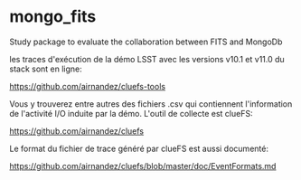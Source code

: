 # mongo_fits

Study package to evaluate the collaboration between FITS and MongoDb

les traces d'exécution de la démo LSST avec les versions v10.1 et v11.0 du stack sont en ligne:

  https://github.com/airnandez/cluefs-tools

Vous y trouverez entre autres des fichiers .csv qui contiennent l'information de l'activité I/O induite par la démo. L'outil de collecte est clueFS: 

  https://github.com/airnandez/cluefs

Le format du fichier de trace généré par clueFS est aussi documenté:

  https://github.com/airnandez/cluefs/blob/master/doc/EventFormats.md
